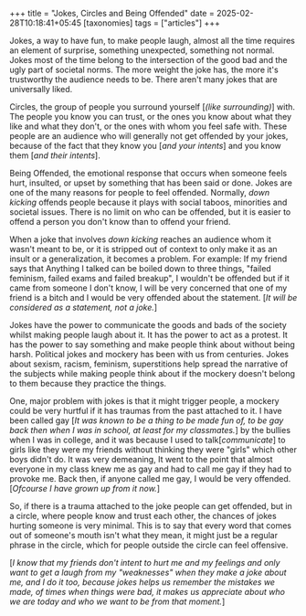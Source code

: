 +++
title = "Jokes, Circles and Being Offended"
date = 2025-02-28T10:18:41+05:45
[taxonomies]
tags = ["articles"]
+++

Jokes, a way to have fun, to make people laugh, almost all the time requires
an element of surprise, something unexpected, something not normal. Jokes
most of the time belong to the intersection of the good bad and the ugly part
of societal norms. The more weight the joke has, the more it's trustworthy
the audience needs to be. There aren't many jokes that are universally liked.

Circles, the group of people you surround yourself [_(like surrounding)_] with. The people
you know you can trust, or the ones you know about what they like and what they
don't, or the ones with whom you feel safe with. These people are an audience who will generally not
get offended by your jokes, because of the fact that they know you [_and your intents_] and
you know them [_and their intents_].

Being Offended, the emotional response that occurs when someone feels hurt, insulted, or
upset by something that has been said or done. Jokes are one of the many reasons for people
to feel offended. Normally, _down kicking_ offends people because it plays with social taboos,
minorities and societal issues. There is no limit on who can be offended, but it is easier
to offend a person you don't know than to offend your friend.

When a joke that involves _down kicking_ reaches an audience whom it wasn't meant to be,
or it is stripped out of context to only make it as an insult or a generalization, it
becomes a problem. For example: If my friend says that Anything I talked can be boiled
down to three things, "failed feminism, failed exams and failed breakup", I wouldn't be
offended but if it came from someone I don't know, I will be very concerned that one of
my friend is a bitch and I would be very offended about the statement. [_It will be considered
as a statement, not a joke._]

Jokes have the power to communicate the goods and bads of the society whilst making
people laugh about it. It has the power to act as a protest. It has the
power to say something and make people think about without being harsh. Political jokes
and mockery has been with us from centuries. Jokes about sexism, racism, feminism, superstitions
help spread the narrative of the subjects while making people think about if the mockery
doesn't belong to them because they practice the things.

One, major problem with jokes is that it might trigger people, a mockery could be very
hurtful if it has traumas from the past attached to it. I have been called gay [_It was
known to be a thing to be made fun of, to be gay back then when I was in school, at least for my
classmates._] by the bullies when I was in college, and it was because I used to talk[_communicate_] to girls
like they were my friends without thinking they were "girls" which other boys didn't do.
It was very demeaning, It went to the point that almost everyone in my class knew me as gay
and had to call me gay if they had to provoke me. Back then, if anyone called me gay, I would
be very offended. [_Ofcourse I have grown up from it now._]

So, if there is a trauma attached to the joke people can get offended, but in a circle,
where people know and trust each other, the chances of jokes hurting someone is very minimal.
This is to say that every word that comes out of someone's mouth isn't what they mean, it
might just be a regular phrase in the circle, which for people outside the circle can feel
offensive.

[_I know that my friends don't intent to hurt me and my feelings and only want to get a laugh
from my "weaknesses" when they make a joke about me, and I do it too, because jokes helps us
remember the mistakes we made, of times when things were bad, it makes us appreciate about who
we are today and who we want to be from that moment._]
